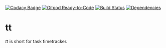 [![Codacy Badge](https://api.codacy.com/project/badge/Grade/c7686294b54d4fffa0ca98fc2ae5e219)](https://app.codacy.com/manual/jerome.bienaime/tt?utm_source=github.com&utm_medium=referral&utm_content=jeromebienaime/tt&utm_campaign=Badge_Grade_Dashboard)
[![Gitpod Ready-to-Code](https://img.shields.io/badge/Gitpod-Ready--to--Code-blue?logo=gitpod)](https://gitpod.io/#https://github.com/jeromebienaime/tt) 
[![Build Status](https://travis-ci.org/jeromebienaime/tt.svg?branch=master)](https://travis-ci.org/jeromebienaime/tt)
[![Dependencies](https://david-dm.org/jeromebienaime/tt.svg)](https://david-dm.org/jeromebienaime/tt)

# tt

_tt_ is short for task timetracker. 

